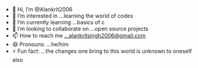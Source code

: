 - 👋 Hi, I’m @Alankrit2006
- 👀 I’m interested in ...learning the world of codes
- 🌱 I’m currently learning ...basics of c
- 💞️ I’m looking to collaborate on ...open source projects
- 📫 How to reach me ...alankritsingh2006@gmail.com
- 😄 Pronouns: ...he/him
- ⚡ Fun fact: ...the changes one bring to this world is unknown to oneself also

<!---
Alankrit2006/Alankrit2006 is a ✨ special ✨ repository because its `README.md` (this file) appears on your GitHub profile.
You can click the Preview link to take a look at your changes.
--->
